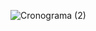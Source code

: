 ![Cronograma (2)](https://user-images.githubusercontent.com/25395379/205450898-07306e73-32fb-4dc5-8964-aaa3f5ecc882.png)
